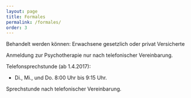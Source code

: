 ```yaml
---
layout: page
title: Formales
permalink: /formales/
order: 3
---
```


Behandelt werden können: Erwachsene gesetzlich oder privat Versicherte

 Anmeldung zur Psychotherapie nur nach telefonischer Vereinbarung.

 Telefonsprechstunde (ab 1.4.2017):

  - Di., Mi., und  Do. 8:00 Uhr bis 9:15 Uhr.

 Sprechstunde nach telefonischer Vereinbarung.
